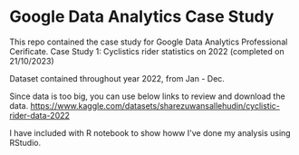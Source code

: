 # Google Data Analytics Case Study
 This repo contained the case study for Google Data Analytics Professional Cerificate.
 Case Study 1: Cyclistics rider statistics on 2022 (completed on 21/10/2023)

 Dataset contained throughout year 2022, from Jan - Dec.
 
 Since data is too big, you can use below links to review and download the data.
 https://www.kaggle.com/datasets/sharezuwansallehudin/cyclistic-rider-data-2022

 
 I have included with R notebook to show howw I've done my analysis using RStudio.
